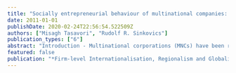 ```yaml
---
title: "Socially entrepreneurial behaviour of multinational companies: Are MNCs 'social entrepreneurs'?"
date: 2011-01-01
publishDate: 2020-02-24T22:56:54.522509Z
authors: ["Misagh Tasavori", "Rudolf R. Sinkovics"]
publication_types: ["6"]
abstract: "Introduction - Multinational corporations (MNCs) have been recognized as the key agents of globalization. Rugman and Verbeke (2004) highlight the fact that most MNCs’ sales are within their home region, namely in North America, the European Union and Asia. On the other hand, Dunning and Lundan (2008) emphasize that MNCs are deemed to be not only bringers of economic development but also agents of social well-being, especially in less developed countries. Thus, a growing number of MNCs are altering their strategies to play a substantial role as regional agents to solve social challenges. They are embracing a new approach to corporate social responsibility (CSR) by reformulating their CSR activities. They identify social problems, not as a challenge to be avoided, but as a profitable opportunity that can be seized. Among various social problems, this paper will focus on poverty, which has inspired MNCs’ efforts in less developed countries (London and Hart, 2004; Prahalad, 2009). For instance, the bottom of the pyramid (BOP) approach explains the new strategy for implementing social responsibility and poverty reduction as well as making profit. In his seminal book, The Fortune at the Bottom of the Pyramid, Prahalad (2004) provides examples of pioneering MNCs in emerging markets that have modified their businesses and processes. As in many emerging fields, most of the examples and case studies about the innovative initiatives of MNCs in offering sustainable solutions to social hurdles are fragmented and there have been few attempts to provide a theoretical explanation. Thus, this research aims to bridge this gap by borrowing the literature from entrepreneurship and social entrepreneurship domains. The primary contribution of this chapter will be to offer a theoretical clarification of the socially entrepreneurial behaviour of MNCs. Moreover, this conceptual work will contribute to extending the literature of international business and social entrepreneurship (SE) by offering the term ‘corporate social entrepreneurship’ as a new avenue for learning about MNCs’ role as social agents."
featured: false
publication: "*Firm-level Internationalisation, Regionalism and Globalization*"
---
```


